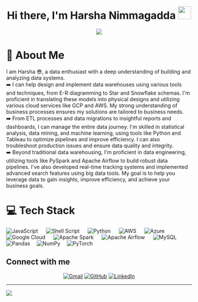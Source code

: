 <h1 align="center">Hi there, I'm Harsha Nimmagadda <img src="https://media.giphy.com/media/hvRJCLFzcasrR4ia7z/giphy.gif" width="35"> </h1>
<p align="center">
  <a href="https://github.com/DenverCoder1/readme-typing-svg"><img src="https://readme-typing-svg.herokuapp.com?font=Time+New+Roman&color=%23C8BE25&size=25&center=true&vCenter=true&width=600&height=100&lines=Computer+Science+Student;Data+Enthusiast;Always+learning+new+things"></a>
</p>

# 💫 About Me
I am Harsha :sunglasses:, a data enthusiast with a deep understanding of building and analyzing data systems.
<br> :arrow_right: I can help design and implement data warehouses using various tools and techniques, from E-R diagramming to Star and Snowflake schemas. I'm proficient in translating these models into physical designs and utilizing various cloud services like GCP and AWS. My strong understanding of business processes ensures my solutions are tailored to business needs.
<br> :arrow_right: From ETL processes and data migrations to insightful reports and dashboards, I can manage the entire data journey. I'm skilled in statistical analysis, data mining, and machine learning, using tools like Python and Tableau to optimize pipelines and improve efficiency. I can also troubleshoot production issues and ensure data quality and integrity.
<br>:arrow_right: Beyond traditional data warehousing, I'm proficient in data engineering, utilizing tools like PySpark and Apache Airflow to build robust data pipelines. I've also developed real-time tracking systems and implemented advanced search features using big data tools. My goal is to help you leverage data to gain insights, improve efficiency, and achieve your business goals.


# 💻 Tech Stack
![JavaScript](https://img.shields.io/badge/javascript-%23323330.svg?style=for-the-badge&logo=javascript&logoColor=%23F7DF1E) &emsp; 
![Shell Script](https://img.shields.io/badge/shell_script-%23121011.svg?style=for-the-badge&logo=gnu-bash&logoColor=white) &emsp; 
![Python](https://img.shields.io/badge/python-3670A0?style=for-the-badge&logo=python&logoColor=ffdd54) &emsp; 
![AWS](https://img.shields.io/badge/AWS-%23FF9900.svg?style=for-the-badge&logo=amazon-aws&logoColor=white) &emsp; 
![Azure](https://img.shields.io/badge/azure-%230072C6.svg?style=for-the-badge&logo=microsoftazure&logoColor=white) &emsp; 
![Google Cloud](https://img.shields.io/badge/GoogleCloud-%234285F4.svg?style=for-the-badge&logo=google-cloud&logoColor=white) &emsp; 
![Apache Spark](https://img.shields.io/badge/Apache%20Spark-FDEE21?style=for-the-badge&logo=apachespark&logoColor=black) &emsp; 
![Apache Airflow](https://img.shields.io/badge/Apache%20Airflow-017CEE?style=for-the-badge&logo=Apache%20Airflow&logoColor=white) &emsp; 
![MySQL](https://img.shields.io/badge/mysql-%2300000f.svg?style=for-the-badge&logo=mysql&logoColor=white) &emsp; 
![Pandas](https://img.shields.io/badge/pandas-%23150458.svg?style=for-the-badge&logo=pandas&logoColor=white)&emsp; 
![NumPy](https://img.shields.io/badge/numpy-%23013243.svg?style=for-the-badge&logo=numpy&logoColor=white)&emsp; 
![PyTorch](https://img.shields.io/badge/PyTorch-%23EE4C2C.svg?style=for-the-badge&logo=PyTorch&logoColor=white)


## Connect with me

<p align="center">
	<a href="mailto:harshanimmag@gmail.com"><img img src="https://img.shields.io/badge/gmail-%23EA4335.svg?style=plastic&logo=gmail&logoColor=white" alt="Gmail"/></a>
	<a href="https://github.com/"><img src="https://img.shields.io/badge/github-%23181717.svg?style=plastic&logo=github&logoColor=white" alt="GitHub"/></a>
	<a href="https://www.linkedin.com/in/"><img src="https://img.shields.io/badge/linkedin-%230A66C2.svg?style=plastic&logo=linkedin&logoColor=white" alt="LinkedIn"/></a>
</p>



<!--
# 📊 GitHub Stats:
![](https://github-readme-stats.vercel.app/api?username=SreeHarsha72&theme=default&hide_border=true&include_all_commits=false&count_private=false)<br/>
![](https://github-readme-streak-stats.herokuapp.com/?user=SreeHarsha72&theme=default&hide_border=true)<br/>
![](https://github-readme-stats.vercel.app/api/top-langs/?username=SreeHarsha72&theme=default&hide_border=true&include_all_commits=false&count_private=false&layout=compact)  
-->

---
[![](https://visitcount.itsvg.in/api?id=SreeHarsha72&icon=0&color=0)](https://visitcount.itsvg.in)


<!--
**SreeHarsha72/SreeHarsha72** is a ✨ _special_ ✨ repository because its `README.md` (this file) appears on your GitHub profile.

Here are some ideas to get you started:

- 🔭 I’m currently working on ...
- 🌱 I’m currently learning ...
- 👯 I’m looking to collaborate on ...
- 🤔 I’m looking for help with ...
- 💬 Ask me about ...
- 📫 How to reach me: ...
- 😄 Pronouns: ...
- ⚡ Fun fact: ...
-->
